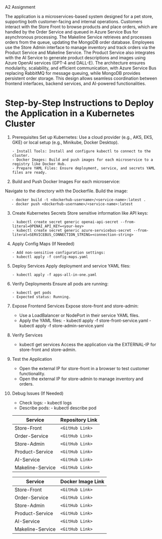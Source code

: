 A2 Assignment


The application is a microservices-based system designed for a pet store, supporting both customer-facing and internal operations. Customers interact with the Store Front to browse products and place orders, which are handled by the Order Service and queued in Azure Service Bus for asynchronous processing. The Makeline Service retrieves and processes orders from the queue, updating the MongoDB order database. Employees use the Store Admin interface to manage inventory and track orders via the Product Service and Makeline Service. The Product Service also integrates with the AI Service to generate product descriptions and images using Azure OpenAI services (GPT-4 and DALL-E). The architecture ensures modularity, scalability, and efficient communication, with Azure Service Bus replacing RabbitMQ for message queuing, while MongoDB provides persistent order storage. This design allows seamless coordination between frontend interfaces, backend services, and AI-powered functionalities.


# Step-by-Step Instructions to Deploy the Application in a Kubernetes Cluster

1. Prerequisites
Set up Kubernetes: Use a cloud provider (e.g., AKS, EKS, GKE) or local setup (e.g., Minikube, Docker Desktop).

       - Install Tools: Install and configure kubectl to connect to the cluster.
       - Docker Images: Build and push images for each microservice to a registry like Docker Hub.
       - Prepare YAML Files: Ensure deployment, service, and secrets YAML files are ready.
3. Build and Push Docker Images
For each microservice:

Navigate to the directory with the Dockerfile.
Build the image:

       - docker build -t <dockerhub-username>/<service-name>:latest .
       - docker push <dockerhub-username>/<service-name>:latest
       
3. Create Kubernetes Secrets
Store sensitive information like API keys:

       - kubectl create secret generic openai-api-secret --from-literal=OPENAI_API_KEY=<your-key>
       - kubectl create secret generic azure-servicebus-secret --from-literal=SERVICEBUS_CONNECTION_STRING=<connection-string>
   
5. Apply Config Maps (If Needed)

       - Add non-sensitive configuration settings:
       - kubectl apply -f config-maps.yaml
       
6. Deploy Services
Apply deployment and service YAML files:

       - kubectl apply -f apps-all-in-one.yaml
   
8. Verify Deployments
Ensure all pods are running:

       - kubectl get pods
       - Expected status: Running.
   
10. Expose Frontend Services
Expose store-front and store-admin:

       - Use a LoadBalancer or NodePort in their service YAML files.
       - Apply the YAML files:
              - kubectl apply -f store-front-service.yaml
              - kubectl apply -f store-admin-service.yaml
         
12. Verify Services
       - kubectl get services
Access the application via the EXTERNAL-IP for store-front and store-admin.

13. Test the Application
       - Open the external IP for store-front in a browser to test customer functionality.
       - Open the external IP for store-admin to manage inventory and orders.
14. Debug Issues (If Needed)
       - Check logs:
              - kubectl logs <pod-name>
       - Describe pods:
              - kubectl describe pod <pod-name>

       
  
       
       
       | **Service**         | **Repository Link**                       |
       |---------------------|-------------------------------------------|
       | Store-Front         | `<GitHub Link>`                           |
       | Order-Service       | `<GitHub Link>`                           |
       | Store-Admin         | `<GitHub Link>`                           |
       | Product-Service     | `<GitHub Link>`                           |
       | AI-Service          | `<GitHub Link>`                           |
       | Makeline-Service    | `<GitHub Link>`                           |


       

       | **Service**         | **Docker Image Link**                     |
       |---------------------|-------------------------------------------|
       | Store-Front         | `<GitHub Link>`                           |
       | Order-Service       | `<GitHub Link>`                           |
       | Store-Admin         | `<GitHub Link>`                           |
       | Product-Service     | `<GitHub Link>`                           |
       | AI-Service          | `<GitHub Link>`                           |
       | Makeline-Service    | `<GitHub Link>`                           |
